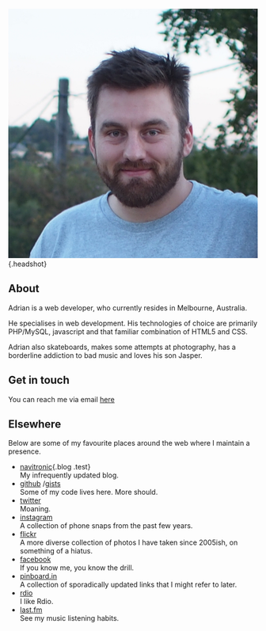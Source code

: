 <div markdown="1" class="min">

![Adrian Palmer](img/head.jpg){.headshot}

</div>
<div markdown="1" class="max">

## About

Adrian is a web developer, who currently resides in Melbourne, Australia.

He specialises in web development. His technologies of choice are primarily PHP/MySQL, javascript
and that familiar combination of HTML5 and CSS.

Adrian also skateboards, makes some attempts at photography, has a borderline addiction to bad music and loves his son Jasper.

## Get in touch

You can reach me via email [here](mailto:hey@adrianpalmer.me)

## Elsewhere

Below are some of my favourite places around the web where I maintain a presence.

- [navitronic](http://navitronic.co){.blog .test}<br/>My infrequently updated blog.
- [github](http://github.com/navitronic) /[gists](http://gist.github.com/navitronic)<br/>Some of my code lives here. More should.
- [twitter](http://twitter.com/navitronic)<br/>Moaning.
- [instagram](http://instagram.com/navitronic)<br/>A collection of phone snaps from the past few years.
- [flickr](http://flickr.com/photos/navitronic)<br/>A more diverse collection of photos I have taken since 2005ish, on something of a hiatus.
- [facebook](http://facebook.com/adrianpalmer)<br/>If you know me, you know the drill.
- [pinboard.in](http://pinboard.in/u:navitronic)<br/>A collection of sporadically updated links that I might
refer to later.
- [rdio](http://rdio.com/people/navitronic)<br/>I like Rdio.
- [last.fm](http://www.last.fm/user/navvvv)<br/>See my music listening habits.

</div>